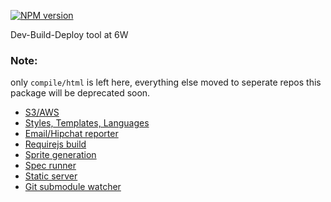 [![NPM version](https://badge.fury.io/js/bilder.png)](http://badge.fury.io/js/bilder)

Dev-Build-Deploy tool at 6W

### Note:
only `compile/html` is left here, everything else moved to seperate repos
this package will be deprecated soon.

* [S3/AWS](https://github.com/wunderlist/bilder-aws)
* [Styles, Templates, Languages](https://github.com/wunderlist/bilder-compiler)
* [Email/Hipchat reporter](https://github.com/wunderlist/bilder-reporter)
* [Requirejs build](https://github.com/wunderlist/bilder-requirejs)
* [Sprite generation](https://github.com/wunderlist/bilder-sprites)
* [Spec runner](https://github.com/wunderlist/bilder-spec-runner)
* [Static server](https://github.com/wunderlist/bilder-static-server)
* [Git submodule watcher](https://github.com/wunderlist/bilder-git-watcher)
